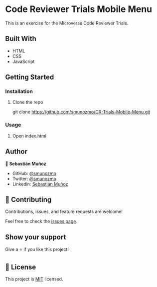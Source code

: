 # Code Reviewer Trials Mobile Menu

This is an exercise for the Microverse Code Reviewer Trials.

## Built With

- HTML
- CSS
- JavaScript

## Getting Started

### Installation

1. Clone the repo

   git clone https://github.com/smunozmo/CR-Trials-Mobile-Menu.git
  

### Usage

1. Open index.html

## Author

👤 **Sebastián Muñoz**

- GitHub: [@smunozmo](https://github.com/smunozmo)
- Twitter: [@smunozmo](https://twitter.com/smunozmo)
- Linkedin: [Sebastián Muñoz](https://www.linkedin.com/in/smunozmo/)
 
## 🤝 Contributing

Contributions, issues, and feature requests are welcome!

Feel free to check the [issues page](https://github.com/smunozmo/CR-Trials-Mobile-Menu/issues).

## Show your support

Give a ⭐️ if you like this project!

## 📝 License

This project is [MIT](https://github.com/smunozmo/CR-Trials-Mobile-Menu/blob/development/LICENSE) licensed.

